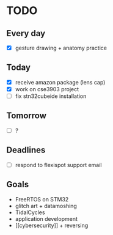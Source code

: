 # TODO

## Every day
- [x] gesture drawing + anatomy practice

## Today
- [x] receive amazon package (lens cap)
- [x] work on cse3903 project
- [ ] fix stn32cubeide installation

## Tomorrow
- [ ] ?

## Deadlines
- [ ] respond to flexispot support email

## Goals
- FreeRTOS on STM32
- glitch art + datamoshing
- TidalCycles
- application development
- [[cybersecurity]] + reversing
